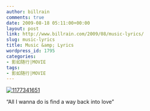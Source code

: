 ```yaml
---
author: billrain
comments: true
date: 2009-08-18 05:11:00+00:00
layout: post
link: http://www.billrain.com/2009/08/music-lyrics/
slug: music-lyrics
title: Music &amp; Lyrics
wordpress_id: 1795
categories:
- 影如随行|MOVIE
tags:
- 影如随行|MOVIE
---
```


[![1177341651](http://www.billrain.com/wp-content/uploads/2009/08/1177341651_thumb.jpg)](http://www.billrain.com/wp-content/uploads/2009/08/1177341651.jpg)

 

“All I wanna do is find a way back into love”
